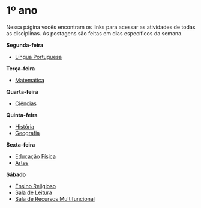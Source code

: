 # 1º ano
Nessa página vocês encontram os links para acessar as atividades de todas as disciplinas. As postagens são feitas em dias específicos da semana.

**Segunda-feira**

- [Língua Portuguesa](https://classroom.google.com/w/MzA5MzAxNjU0NDky/tc/MzA5NjM1MjQxNTYx)

**Terça-feira**

- [Matemática](https://classroom.google.com/w/MzA5MzAxNjU0NDky/tc/MzA5NjM4NTE3MzAz)

**Quarta-feira**

- [Ciências](https://classroom.google.com/w/MzA5MzAxNjU0NDky/tc/MzA5NjM4NTE3MzU0)

**Quinta-feira**

- [História](https://classroom.google.com/w/MzA5MzAxNjU0NDky/tc/MzA5NjM4NTE3MzYw)
- [Geografia](https://classroom.google.com/w/MzA5MzAxNjU0NDky/tc/MzA5NjM4NTE3Mzcx)

**Sexta-feira**

- [Educação Física](https://classroom.google.com/w/MzA5MzAxNjU0NDky/tc/MzA5NjM4NTE3NDIy)
- [Artes](https://classroom.google.com/w/MzA5MzAxNjU0NDky/tc/MzA5NjM4NTE3NDAy)

**Sábado**

- [Ensino Religioso](https://classroom.google.com/w/MzA5MzAxNjU0NDky/tc/MzA5NjM4NTE3NDQy)
- [Sala de Leitura](https://classroom.google.com/w/MzA5MzAxNjU0NDky/tc/MzA5NjM1NDY1MTI1)
- [Sala  de Recursos Multifuncional](https://classroom.google.com/w/MzA5MzAxNjU0NDky/tc/MzA5NjM4NTE3NDk1)
